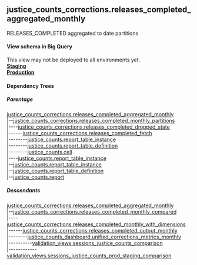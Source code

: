 ## justice_counts_corrections.releases_completed_aggregated_monthly
RELEASES_COMPLETED aggregated to date partitions

#### View schema in Big Query
This view may not be deployed to all environments yet.<br/>
[**Staging**](https://console.cloud.google.com/bigquery?pli=1&p=recidiviz-staging&page=table&project=recidiviz-staging&d=justice_counts_corrections&t=releases_completed_aggregated_monthly)
<br/>
[**Production**](https://console.cloud.google.com/bigquery?pli=1&p=recidiviz-123&page=table&project=recidiviz-123&d=justice_counts_corrections&t=releases_completed_aggregated_monthly)
<br/>

#### Dependency Trees

##### Parentage
[justice_counts_corrections.releases_completed_aggregated_monthly](../justice_counts_corrections/releases_completed_aggregated_monthly.md) <br/>
|--[justice_counts_corrections.releases_completed_monthly_partitions](../justice_counts_corrections/releases_completed_monthly_partitions.md) <br/>
|----[justice_counts_corrections.releases_completed_dropped_state](../justice_counts_corrections/releases_completed_dropped_state.md) <br/>
|------[justice_counts_corrections.releases_completed_fetch](../justice_counts_corrections/releases_completed_fetch.md) <br/>
|--------[justice_counts.report_table_instance](../justice_counts/report_table_instance.md) <br/>
|--------[justice_counts.report_table_definition](../justice_counts/report_table_definition.md) <br/>
|--------[justice_counts.cell](../justice_counts/cell.md) <br/>
|----[justice_counts.report_table_instance](../justice_counts/report_table_instance.md) <br/>
|--[justice_counts.report_table_instance](../justice_counts/report_table_instance.md) <br/>
|--[justice_counts.report_table_definition](../justice_counts/report_table_definition.md) <br/>
|--[justice_counts.report](../justice_counts/report.md) <br/>


##### Descendants
[justice_counts_corrections.releases_completed_aggregated_monthly](../justice_counts_corrections/releases_completed_aggregated_monthly.md) <br/>
|--[justice_counts_corrections.releases_completed_monthly_compared](../justice_counts_corrections/releases_completed_monthly_compared.md) <br/>
|----[justice_counts_corrections.releases_completed_monthly_with_dimensions](../justice_counts_corrections/releases_completed_monthly_with_dimensions.md) <br/>
|------[justice_counts_corrections.releases_completed_output_monthly](../justice_counts_corrections/releases_completed_output_monthly.md) <br/>
|--------[justice_counts_dashboard.unified_corrections_metrics_monthly](../justice_counts_dashboard/unified_corrections_metrics_monthly.md) <br/>
|----------[validation_views.sessions_justice_counts_comparison](../validation_views/sessions_justice_counts_comparison.md) <br/>
|------------[validation_views.sessions_justice_counts_prod_staging_comparison](../validation_views/sessions_justice_counts_prod_staging_comparison.md) <br/>

